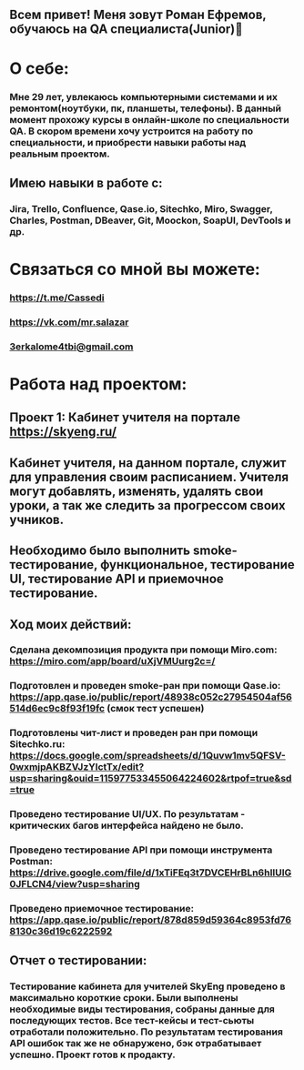## Всем привет! Меня зовут Роман Ефремов, обучаюсь на QA специалиста(Junior)👋
# О себе:
### Мне 29 лет, увлекаюсь компьютерными системами и их ремонтом(ноутбуки, пк, планшеты, телефоны). В данный момент прохожу курсы в онлайн-школе по специальности QA. В скором времени хочу устроится на работу по специальности, и приобрести навыки работы над реальным проектом.
## Имею навыки в работе с:
### Jira, Trello, Confluence, Qase.io, Sitechko, Miro, Swagger, Charles, Postman, DBeaver, Git, Moockon, SoapUI, DevTools и др.
# Связаться со мной вы можете:
### https://t.me/Cassedi
### https://vk.com/mr.salazar
### 3erkalome4tbi@gmail.com
# Работа над проектом: 
## Проект 1: Кабинет учителя на портале https://skyeng.ru/
## Кабинет учителя, на данном портале, служит для управления своим расписанием. Учителя могут добавлять, изменять, удалять свои уроки, а так же следить за прогрессом своих учников.
## Необходимо было выполнить smoke-тестирование, функциональное, тестирование UI, тестирование API и приемочное тестирование.
## Ход моих действий:
### Сделана декомпозиция продукта при помощи Miro.com: https://miro.com/app/board/uXjVMUurg2c=/
### Подготовлен и проведен smoke-ран при помощи Qase.io: https://app.qase.io/public/report/48938c052c27954504af56514d6ec9c8f93f19fc (смок тест успешен)
### Подготовлены чит-лист и проведен ран при помощи Sitechko.ru: https://docs.google.com/spreadsheets/d/1Quvw1mv5QFSV-0wxmjpAKBZVJzYlctTx/edit?usp=sharing&ouid=115977533455064224602&rtpof=true&sd=true
### Проведено тестирование UI/UX. По результатам - критических багов интерфейса найдено не было.
### Проведено тестирование API при помощи инструмента Postman: https://drive.google.com/file/d/1xTiFEq3t7DVCEHrBLn6hIlUIG0JFLCN4/view?usp=sharing
### Проведено приемочное тестирование: https://app.qase.io/public/report/878d859d59364c8953fd768130c36d19c6222592
## Отчет о тестировании:
### Тестирование кабинета для учителей SkyEng проведено в максимально короткие сроки. Были выполнены необходимые виды тестирования, собраны данные для последующих тестов. Все тест-кейсы и тест-сьюты отработали положительно. По результатам тестирования API ошибок так же не обнаружено, бэк отрабатывает успешно. Проект готов к продакту. 
